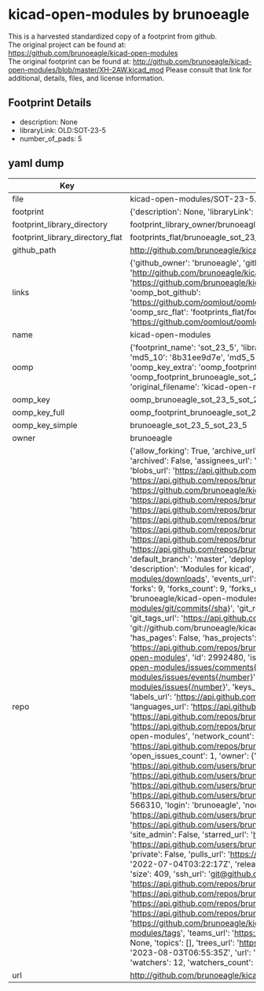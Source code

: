 # kicad-open-modules by brunoeagle  
This is a harvested standardized copy of a footprint from github.  
The original project can be found at:  
https://github.com/brunoeagle/kicad-open-modules  
The original footprint can be found at:
http://github.com/brunoeagle/kicad-open-modules/blob/master/XH-2AW.kicad_mod
Please consult that link for additional, details, files, and license information.  
## Footprint Details
* description: None  
* libraryLink: OLD:SOT-23-5  
* number_of_pads: 5  
## yaml dump  
| Key | Value |  
| --- | --- |  
| file | kicad-open-modules/SOT-23-5.kicad_mod |  
| footprint | {'description': None, 'libraryLink': 'OLD:SOT-23-5', 'number_of_pads': 5} |  
| footprint_library_directory | footprint_library_owner/brunoeagle_kicad-open-modules |  
| footprint_library_directory_flat | footprints_flat/brunoeagle_sot_23_5_sot_23_5/working |  
| github_path | http://github.com/brunoeagle/kicad-open-modules/blob/master/SOT-23-5.kicad_mod |  
| links | {'github_owner': 'brunoeagle', 'github_repo_name': 'kicad-open-modules', 'github_src': 'http://github.com/brunoeagle/kicad-open-modules/blob/master/XH-2AW.kicad_mod', 'github_src_repo': 'https://github.com/brunoeagle/kicad-open-modules', 'oomp_bot': 'footprints/brunoeagle_sot_23_5_sot_23_5/working', 'oomp_bot_github': 'https://github.com/oomlout/oomlout_oomp_footprint_bot/tree/main/footprints/brunoeagle_sot_23_5_sot_23_5/working', 'oomp_src_flat': 'footprints_flat/footprints_flat/brunoeagle_sot_23_5_sot_23_5/working', 'oomp_src_flat_github': 'https://github.com/oomlout/oomlout_oomp_footprint_src/tree/main/footprints_flat/brunoeagle_sot_23_5_sot_23_5/working'} |  
| name | kicad-open-modules |  
| oomp | {'footprint_name': 'sot_23_5', 'library_name': 'sot_23_5_kicad_mod', 'md5': '8b31ee9d7e1ace7d4e811728e0cc6a3c', 'md5_10': '8b31ee9d7e', 'md5_5': '8b31e', 'md5_6': '8b31ee', 'oomp_key': 'oomp_brunoeagle_sot_23_5_sot_23_5', 'oomp_key_extra': 'oomp_footprint_brunoeagle_sot_23_5_sot_23_5', 'oomp_key_full': 'oomp_footprint_brunoeagle_sot_23_5_sot_23_5_8b31ee', 'oomp_key_simple': 'brunoeagle_sot_23_5_sot_23_5', 'original_filename': 'kicad-open-modules/SOT-23-5.kicad_mod', 'owner_name': 'brunoeagle'} |  
| oomp_key | oomp_brunoeagle_sot_23_5_sot_23_5 |  
| oomp_key_full | oomp_footprint_brunoeagle_sot_23_5_sot_23_5 |  
| oomp_key_simple | brunoeagle_sot_23_5_sot_23_5 |  
| owner | brunoeagle |  
| repo | {'allow_forking': True, 'archive_url': 'https://api.github.com/repos/brunoeagle/kicad-open-modules/{archive_format}{/ref}', 'archived': False, 'assignees_url': 'https://api.github.com/repos/brunoeagle/kicad-open-modules/assignees{/user}', 'blobs_url': 'https://api.github.com/repos/brunoeagle/kicad-open-modules/git/blobs{/sha}', 'branches_url': 'https://api.github.com/repos/brunoeagle/kicad-open-modules/branches{/branch}', 'clone_url': 'https://github.com/brunoeagle/kicad-open-modules.git', 'collaborators_url': 'https://api.github.com/repos/brunoeagle/kicad-open-modules/collaborators{/collaborator}', 'comments_url': 'https://api.github.com/repos/brunoeagle/kicad-open-modules/comments{/number}', 'commits_url': 'https://api.github.com/repos/brunoeagle/kicad-open-modules/commits{/sha}', 'compare_url': 'https://api.github.com/repos/brunoeagle/kicad-open-modules/compare/{base}...{head}', 'contents_url': 'https://api.github.com/repos/brunoeagle/kicad-open-modules/contents/{+path}', 'contributors_url': 'https://api.github.com/repos/brunoeagle/kicad-open-modules/contributors', 'created_at': '2011-12-16T03:49:26Z', 'default_branch': 'master', 'deployments_url': 'https://api.github.com/repos/brunoeagle/kicad-open-modules/deployments', 'description': 'Modules for kicad', 'disabled': False, 'downloads_url': 'https://api.github.com/repos/brunoeagle/kicad-open-modules/downloads', 'events_url': 'https://api.github.com/repos/brunoeagle/kicad-open-modules/events', 'fork': False, 'forks': 9, 'forks_count': 9, 'forks_url': 'https://api.github.com/repos/brunoeagle/kicad-open-modules/forks', 'full_name': 'brunoeagle/kicad-open-modules', 'git_commits_url': 'https://api.github.com/repos/brunoeagle/kicad-open-modules/git/commits{/sha}', 'git_refs_url': 'https://api.github.com/repos/brunoeagle/kicad-open-modules/git/refs{/sha}', 'git_tags_url': 'https://api.github.com/repos/brunoeagle/kicad-open-modules/git/tags{/sha}', 'git_url': 'git://github.com/brunoeagle/kicad-open-modules.git', 'has_discussions': False, 'has_downloads': True, 'has_issues': True, 'has_pages': False, 'has_projects': True, 'has_wiki': True, 'homepage': '', 'hooks_url': 'https://api.github.com/repos/brunoeagle/kicad-open-modules/hooks', 'html_url': 'https://github.com/brunoeagle/kicad-open-modules', 'id': 2992480, 'is_template': False, 'issue_comment_url': 'https://api.github.com/repos/brunoeagle/kicad-open-modules/issues/comments{/number}', 'issue_events_url': 'https://api.github.com/repos/brunoeagle/kicad-open-modules/issues/events{/number}', 'issues_url': 'https://api.github.com/repos/brunoeagle/kicad-open-modules/issues{/number}', 'keys_url': 'https://api.github.com/repos/brunoeagle/kicad-open-modules/keys{/key_id}', 'labels_url': 'https://api.github.com/repos/brunoeagle/kicad-open-modules/labels{/name}', 'language': None, 'languages_url': 'https://api.github.com/repos/brunoeagle/kicad-open-modules/languages', 'license': None, 'merges_url': 'https://api.github.com/repos/brunoeagle/kicad-open-modules/merges', 'milestones_url': 'https://api.github.com/repos/brunoeagle/kicad-open-modules/milestones{/number}', 'mirror_url': None, 'name': 'kicad-open-modules', 'network_count': 9, 'node_id': 'MDEwOlJlcG9zaXRvcnkyOTkyNDgw', 'notifications_url': 'https://api.github.com/repos/brunoeagle/kicad-open-modules/notifications{?since,all,participating}', 'open_issues': 1, 'open_issues_count': 1, 'owner': {'avatar_url': 'https://avatars.githubusercontent.com/u/566310?v=4', 'events_url': 'https://api.github.com/users/brunoeagle/events{/privacy}', 'followers_url': 'https://api.github.com/users/brunoeagle/followers', 'following_url': 'https://api.github.com/users/brunoeagle/following{/other_user}', 'gists_url': 'https://api.github.com/users/brunoeagle/gists{/gist_id}', 'gravatar_id': '', 'html_url': 'https://github.com/brunoeagle', 'id': 566310, 'login': 'brunoeagle', 'node_id': 'MDQ6VXNlcjU2NjMxMA==', 'organizations_url': 'https://api.github.com/users/brunoeagle/orgs', 'received_events_url': 'https://api.github.com/users/brunoeagle/received_events', 'repos_url': 'https://api.github.com/users/brunoeagle/repos', 'site_admin': False, 'starred_url': 'https://api.github.com/users/brunoeagle/starred{/owner}{/repo}', 'subscriptions_url': 'https://api.github.com/users/brunoeagle/subscriptions', 'type': 'User', 'url': 'https://api.github.com/users/brunoeagle'}, 'private': False, 'pulls_url': 'https://api.github.com/repos/brunoeagle/kicad-open-modules/pulls{/number}', 'pushed_at': '2022-07-04T03:22:17Z', 'releases_url': 'https://api.github.com/repos/brunoeagle/kicad-open-modules/releases{/id}', 'size': 409, 'ssh_url': 'git@github.com:brunoeagle/kicad-open-modules.git', 'stargazers_count': 12, 'stargazers_url': 'https://api.github.com/repos/brunoeagle/kicad-open-modules/stargazers', 'statuses_url': 'https://api.github.com/repos/brunoeagle/kicad-open-modules/statuses/{sha}', 'subscribers_count': 4, 'subscribers_url': 'https://api.github.com/repos/brunoeagle/kicad-open-modules/subscribers', 'subscription_url': 'https://api.github.com/repos/brunoeagle/kicad-open-modules/subscription', 'svn_url': 'https://github.com/brunoeagle/kicad-open-modules', 'tags_url': 'https://api.github.com/repos/brunoeagle/kicad-open-modules/tags', 'teams_url': 'https://api.github.com/repos/brunoeagle/kicad-open-modules/teams', 'temp_clone_token': None, 'topics': [], 'trees_url': 'https://api.github.com/repos/brunoeagle/kicad-open-modules/git/trees{/sha}', 'updated_at': '2023-08-03T06:55:35Z', 'url': 'https://api.github.com/repos/brunoeagle/kicad-open-modules', 'visibility': 'public', 'watchers': 12, 'watchers_count': 12, 'web_commit_signoff_required': False} |  
| url | http://github.com/brunoeagle/kicad-open-modules |  

